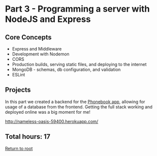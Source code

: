 # Part 3 - Programming a server with NodeJS and Express

## Core Concepts

- Express and Middleware
- Development with Nodemon
- CORS
- Production builds, serving static files, and deploying to the internet
- MongoDB - schemas, db configuration, and validation
- ESLint

## Projects

In this part we created a backend for the [Phonebook app](https://github.com/jcmsmith/Full-Stack-open/tree/main/Part2/phonebook), allowing for usage of a database from the frontend. Getting the full stack working and deployed online was a big moment for me!

http://nameless-oasis-59400.herokuapp.com/

## Total hours: 17

[Return to root](https://github.com/jcmsmith/Full-Stack-open)
